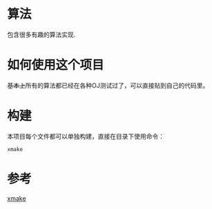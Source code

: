 # 算法

包含很多有趣的算法实现.

# 如何使用这个项目

<del>基本上</del>所有的算法都已经在各种OJ测试过了，可以直接贴到自己的代码里。

# 构建

本项目每个文件都可以单独构建，直接在目录下使用命令：

```
xmake
```

# 参考

[xmake](https://xmake.io/#/zh-cn/)